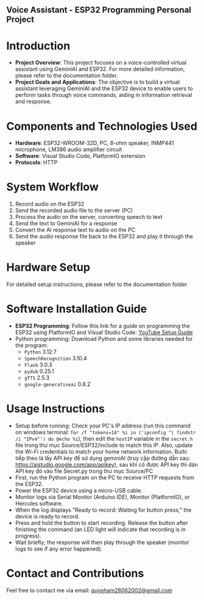 ## Voice Assistant - ESP32 Programming Personal Project

# Introduction
- **Project Overview**: This project focuses on a voice-controlled virtual assistant using GeminiAI and ESP32. For more detailed information, please refer to the documentation folder.
- **Project Goals and Applications**: The objective is to build a virtual assistant leveraging GeminiAI and the ESP32 device to enable users to perform tasks through voice commands, aiding in information retrieval and response.

# Components and Technologies Used
- **Hardware**: ESP32-WROOM-32D, PC, 8-ohm speaker, INMP441 microphone, LM386 audio amplifier circuit
- **Software**: Visual Studio Code, PlatformIO extension
- **Protocols**: HTTP

# System Workflow
1. Record audio on the ESP32
2. Send the recorded audio file to the server (PC)
3. Process the audio on the server, converting speech to text
4. Send the text to GeminiAI for a response
5. Convert the AI response text to audio on the PC
6. Send the audio response file back to the ESP32 and play it through the speaker

# Hardware Setup
For detailed setup instructions, please refer to the documentation folder.

# Software Installation Guide
- **ESP32 Programming**: Follow this link for a guide on programming the ESP32 using PlatformIO and Visual Studio Code: [YouTube Setup Guide](https://www.youtube.com/watch?app=desktop&v=nlE2203Q3XI)
- Python programming: Download Python and some libraries needed for the program: 
	+ `Python` 3.12.7
	+ `SpeechRecognition` 3.10.4
	+ `Flask` 3.0.3
	+ `pydub` 0.25.1
	+ `gTTS` 2.5.3
	+ `google-generativeai` 0.8.2

# Usage Instructions
- Setup before running: Check your PC's IP address (run this command on windows terminal: `for /f "tokens=14" %i in ('ipconfig ^| findstr /i "IPv4"') do @echo %i`), then edit the `hostIP` variable in the `secret.h` file trong thư mục Source/ESP32/include to match this IP. Also, update the Wi-Fi credentials to match your home network information. Bước tiếp theo là lấy API key để sử dụng geminiAI (truy cập đường dẫn sau: https://aistudio.google.com/app/apikey), sau khi có được API key thì dán API key đó vào file Secret.py trong thư mục Source/PC
- First, run the Python program on the PC to receive HTTP requests from the ESP32.
- Power the ESP32 device using a micro-USB cable.
- Monitor logs via Serial Monitor (Arduino IDE), Monitor (PlatformIO), or Hercules software.
- When the log displays "Ready to record: Waiting for button press," the device is ready to record.
- Press and hold the button to start recording. Release the button after finishing the command (an LED light will indicate that recording is in progress).
- Wait briefly; the response will then play through the speaker (monitor logs to see if any error happened).

# Contact and Contributions
Feel free to contact me via email: quypham26062002@gmail.com
